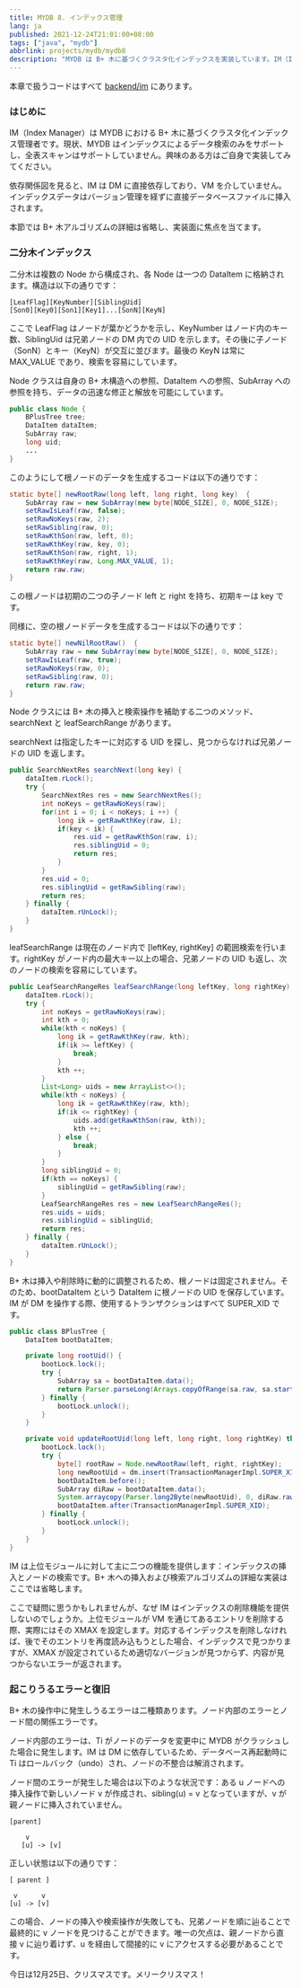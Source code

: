 ```yaml
---
title: MYDB 8. インデックス管理
lang: ja
published: 2021-12-24T21:01:00+08:00
tags: ["java", "mydb"]
abbrlink: projects/mydb/mydb8
description: "MYDB は B+ 木に基づくクラスタ化インデックスを実装しています。IM（Index Manager）は直接データ管理（DM）とやり取りし、バージョン管理（VM）層を省略することで、インデックスデータを直接データベースファイルに書き込むことを保証しています。本章では二分木インデックスの構造を詳述し、葉フラグ、キー数、兄弟ノード識別子などの基本要素を含むノード構成を解説し、インデックス検索の基盤を提供しています。"
---
```

本章で扱うコードはすべて [backend/im](https://github.com/CN-GuoZiyang/MYDB/tree/master/src/main/java/top/guoziyang/mydb/backend/im) にあります。

### はじめに

IM（Index Manager）は MYDB における B+ 木に基づくクラスタ化インデックス管理者です。現状、MYDB はインデックスによるデータ検索のみをサポートし、全表スキャンはサポートしていません。興味のある方はご自身で実装してみてください。

依存関係図を見ると、IM は DM に直接依存しており、VM を介していません。インデックスデータはバージョン管理を経ずに直接データベースファイルに挿入されます。

本節では B+ 木アルゴリズムの詳細は省略し、実装面に焦点を当てます。

### 二分木インデックス

二分木は複数の Node から構成され、各 Node は一つの DataItem に格納されます。構造は以下の通りです：

```
[LeafFlag][KeyNumber][SiblingUid]
[Son0][Key0][Son1][Key1]...[SonN][KeyN]
```

ここで LeafFlag はノードが葉かどうかを示し、KeyNumber はノード内のキー数、SiblingUid は兄弟ノードの DM 内での UID を示します。その後に子ノード（SonN）とキー（KeyN）が交互に並びます。最後の KeyN は常に MAX_VALUE であり、検索を容易にしています。

Node クラスは自身の B+ 木構造への参照、DataItem への参照、SubArray への参照を持ち、データの迅速な修正と解放を可能にしています。

```java
public class Node {
    BPlusTree tree;
    DataItem dataItem;
    SubArray raw;
    long uid;
    ...
}
```

このようにして根ノードのデータを生成するコードは以下の通りです：

```java
static byte[] newRootRaw(long left, long right, long key)  {
    SubArray raw = new SubArray(new byte[NODE_SIZE], 0, NODE_SIZE);
    setRawIsLeaf(raw, false);
    setRawNoKeys(raw, 2);
    setRawSibling(raw, 0);
    setRawKthSon(raw, left, 0);
    setRawKthKey(raw, key, 0);
    setRawKthSon(raw, right, 1);
    setRawKthKey(raw, Long.MAX_VALUE, 1);
    return raw.raw;
}
```

この根ノードは初期の二つの子ノード left と right を持ち、初期キーは key です。

同様に、空の根ノードデータを生成するコードは以下の通りです：

```java
static byte[] newNilRootRaw()  {
    SubArray raw = new SubArray(new byte[NODE_SIZE], 0, NODE_SIZE);
    setRawIsLeaf(raw, true);
    setRawNoKeys(raw, 0);
    setRawSibling(raw, 0);
    return raw.raw;
}
```

Node クラスには B+ 木の挿入と検索操作を補助する二つのメソッド、searchNext と leafSearchRange があります。

searchNext は指定したキーに対応する UID を探し、見つからなければ兄弟ノードの UID を返します。

```java
public SearchNextRes searchNext(long key) {
    dataItem.rLock();
    try {
        SearchNextRes res = new SearchNextRes();
        int noKeys = getRawNoKeys(raw);
        for(int i = 0; i < noKeys; i ++) {
            long ik = getRawKthKey(raw, i);
            if(key < ik) {
                res.uid = getRawKthSon(raw, i);
                res.siblingUid = 0;
                return res;
            }
        }
        res.uid = 0;
        res.siblingUid = getRawSibling(raw);
        return res;
    } finally {
        dataItem.rUnLock();
    }
}
```

leafSearchRange は現在のノード内で \[leftKey, rightKey\] の範囲検索を行います。rightKey がノード内の最大キー以上の場合、兄弟ノードの UID も返し、次のノードの検索を容易にしています。

```java
public LeafSearchRangeRes leafSearchRange(long leftKey, long rightKey) {
    dataItem.rLock();
    try {
        int noKeys = getRawNoKeys(raw);
        int kth = 0;
        while(kth < noKeys) {
            long ik = getRawKthKey(raw, kth);
            if(ik >= leftKey) {
                break;
            }
            kth ++;
        }
        List<Long> uids = new ArrayList<>();
        while(kth < noKeys) {
            long ik = getRawKthKey(raw, kth);
            if(ik <= rightKey) {
                uids.add(getRawKthSon(raw, kth));
                kth ++;
            } else {
                break;
            }
        }
        long siblingUid = 0;
        if(kth == noKeys) {
            siblingUid = getRawSibling(raw);
        }
        LeafSearchRangeRes res = new LeafSearchRangeRes();
        res.uids = uids;
        res.siblingUid = siblingUid;
        return res;
    } finally {
        dataItem.rUnLock();
    }
}
```

B+ 木は挿入や削除時に動的に調整されるため、根ノードは固定されません。そのため、bootDataItem という DataItem に根ノードの UID を保存しています。IM が DM を操作する際、使用するトランザクションはすべて SUPER_XID です。

```java
public class BPlusTree {
    DataItem bootDataItem;

    private long rootUid() {
        bootLock.lock();
        try {
            SubArray sa = bootDataItem.data();
            return Parser.parseLong(Arrays.copyOfRange(sa.raw, sa.start, sa.start+8));
        } finally {
            bootLock.unlock();
        }
    }

    private void updateRootUid(long left, long right, long rightKey) throws Exception {
        bootLock.lock();
        try {
            byte[] rootRaw = Node.newRootRaw(left, right, rightKey);
            long newRootUid = dm.insert(TransactionManagerImpl.SUPER_XID, rootRaw);
            bootDataItem.before();
            SubArray diRaw = bootDataItem.data();
            System.arraycopy(Parser.long2Byte(newRootUid), 0, diRaw.raw, diRaw.start, 8);
            bootDataItem.after(TransactionManagerImpl.SUPER_XID);
        } finally {
            bootLock.unlock();
        }
    }
}
```

IM は上位モジュールに対して主に二つの機能を提供します：インデックスの挿入とノードの検索です。B+ 木への挿入および検索アルゴリズムの詳細な実装はここでは省略します。

ここで疑問に思うかもしれませんが、なぜ IM はインデックスの削除機能を提供しないのでしょうか。上位モジュールが VM を通じてあるエントリを削除する際、実際にはその XMAX を設定します。対応するインデックスを削除しなければ、後でそのエントリを再度読み込もうとした場合、インデックスで見つかりますが、XMAX が設定されているため適切なバージョンが見つからず、内容が見つからないエラーが返されます。

### 起こりうるエラーと復旧

B+ 木の操作中に発生しうるエラーは二種類あります。ノード内部のエラーとノード間の関係エラーです。

ノード内部のエラーは、Ti がノードのデータを変更中に MYDB がクラッシュした場合に発生します。IM は DM に依存しているため、データベース再起動時に Ti はロールバック（undo）され、ノードの不整合は解消されます。

ノード間のエラーが発生した場合は以下のような状況です：ある u ノードへの挿入操作で新しいノード v が作成され、sibling(u) = v となっていますが、v が親ノードに挿入されていません。

```
[parent]
    
    v
   [u] -> [v]
```

正しい状態は以下の通りです：

```
[ parent ]
       
 v      v
[u] -> [v]
```

この場合、ノードの挿入や検索操作が失敗しても、兄弟ノードを順に辿ることで最終的に v ノードを見つけることができます。唯一の欠点は、親ノードから直接 v に辿り着けず、u を経由して間接的に v にアクセスする必要があることです。

今日は12月25日、クリスマスです。メリークリスマス！